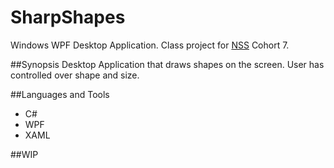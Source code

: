 # SharpShapes

Windows WPF Desktop Application. Class project for [NSS](www.nashvillesoftwareschool.com) Cohort 7.

##Synopsis
Desktop Application that draws shapes on the screen. User has controlled over shape and size. 

##Languages and Tools
- C#
- WPF
- XAML

##WIP
